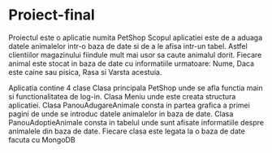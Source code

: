 # Proiect-final
Proiectul este o aplicatie numita PetShop
Scopul aplicatiei este de a aduaga datele animalelor intr-o baza de date si de a le afisa intr-un tabel.
Astfel clientiilor magazinului fiindule mult mai usor sa caute animalul dorit.
Fiecare animal este stocat in baza de date cu informatiile urmatoare: Nume, Daca este caine sau pisica, Rasa si Varsta acestuia.

Aplicatia contine 4 clase
Clasa principala PetShop unde se afla functia main si functionalitatea de log-in.
Clasa Meniu unde este creata structura aplicatiei.
Clasa PanouAdugareAnimale consta in partea grafica a primei pagini de unde se introduc datele animalelor in baza de date.
Clasa PanouAdoptieAnimale consta in tabelul unde sunt afisate informatiile despre animalele din baza de date.
Fiecare clasa este legata la o baza de date facuta cu MongoDB
